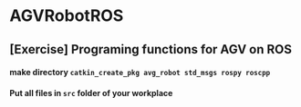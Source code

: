 # AGVRobotROS
## [Exercise] Programing functions for AGV on ROS

#### make directory  `catkin_create_pkg avg_robot std_msgs rospy roscpp`
#### Put all files in `src` folder of your workplace
